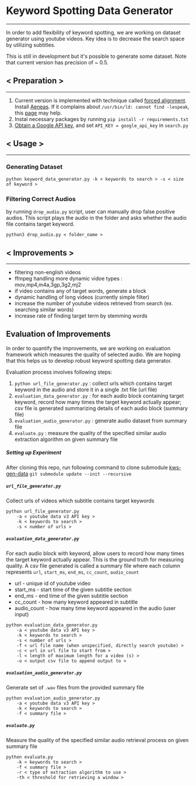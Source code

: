 # Keyword Spotting Data Generator
---
In order to add flexibility of keyword spotting, we are working on dataset generator using youtube videos. Key idea is to decrease the search space by utilizing subtitles.

This is still in development but it's possible to generate some dataset.
Note that current version has precision of ~ 0.5.

## < Preparation >
___
1. Current version is implemented with technique called [forced alignment](https://github.com/pettarin/forced-alignment-tools#definition-of-forced-alignment). Install [Aeneas](https://github.com/readbeyond/aeneas#system-requirements-supported-platforms-and-installation). If it complains about `/usr/bin/ld: cannot find -lespeak`, this [page](https://github.com/readbeyond/aeneas/issues/189) may help.
2. Instal necessary packages by running `pip install -r requirements.txt`
3. [Obtain a Google API key](https://support.google.com/googleapi/answer/6158862?hl=en), and set `API_KEY = google_api_key` in `search.py`

## < Usage >
___
### Generating Dataset

```
python keyword_data_generator.py -k < keywords to search > -s < size of keyword >
```

### Filtering Correct Audios
by running `drop_audio.py` script, user can manually drop false positive audios. This script plays the audio in the folder and asks whether the audio file contains target keyword.

```
python3 drop_audio.py < folder_name >
```

## < Improvements >
___
- filtering non-english videos
- ffmpeg handling more dynamic vidoe types : mov,mp4,m4a,3gp,3g2,mj2
- if video contains any of target words, generate a block
- dynamic handling of long videos (currently simple filter)
- increase the number of youtube videos retrieved from search (ex. searching similar words)
- increase rate of finding target term by stemming words

## Evaluation of Improvements
In order to quantify the improvements, we are working on evaluation framework which measures the quality of selected audio. We are hoping that this helps us to develop robust keyword spotting data generator.

Evaluation process involves following steps:

1. `python url_file_generator.py` : collect urls which contains target keyword in the audio and store it in a single .txt file (url file)
2. `evaluation_data_generator.py` : for each audio block containing target keyword, record how many times the target keyword actually appear; csv file is generated summarizing details of each audio block (summary file)
3. `evaluation_audio_generator.py` : generate audio dataset from summary file
4. `evaluate.py` : measure the quality of the specified similar audio extraction algorithm on given summary file

##### Setting up Experiment
After cloning this repo, run following command to clone submodule [kws-gen-data](https://github.com/castorini/kws-gen-data)
`git submodule update --init --recursive`

##### `url_file_generator.py`
Collect urls of videos which subtitle contains target keywords

```
python url_file_generator.py
	-a < youtube data v3 API key >
	-k < keywords to search >
	-s < number of urls >
```

##### `evaluation_data_generator.py`
For each audio block with keyword, allow users to record how many times the target keyword actually appear. This is the ground truth for measuring quality.
A csv file generated is called a summary file where each column represents `url`, `start_ms`, `end_ms`, `cc_count`, `audio_count`
- url - unique id of youtube video
- start_ms - start time of the given subtitle section
- end_ms - end time of the given subtitle section
- cc_count - how many keyword appeared in subtitle
- audio_count - how many time keyword appeared in the audio (user input)

```
python evaluation_data_generator.py
	-a < youtube data v3 API key >
	-k < keywords to search >
	-s < number of urls >
	-f < url file name (when unspecified, directly search youtube) >
	-c < url in url file to start from >
	-l < length of maximum length for a video (s) >
	-o < output csv file to append output to >
```

##### `evaluation_audio_generator.py`
Generate set of `.wav` files from the provided summary file

```
python evaluation_audio_generator.py
	-a < youtube data v3 API key >
	-k < keywords to search >
	-f < summary file >
```

##### `evaluate.py`
Measure the quality of the specified similar audio retrieval process on given summary file

```
python evaluate.py
	-k < keywords to search >
	-f < summary file >
	-r < type of extraction algorithm to use >
	-th < threshold for retrieving a window >
```
